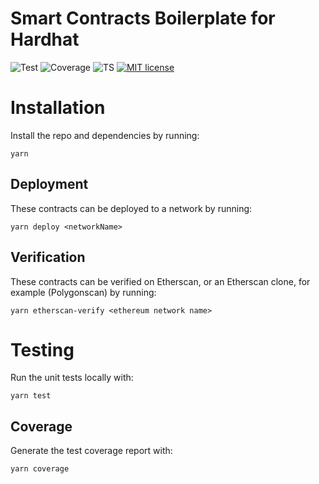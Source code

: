 # Smart Contracts Boilerplate for Hardhat

![Test](https://github.com/district-labs/did-pct-sol/actions/workflows/test.yml/badge.svg)
![Coverage](https://github.com/district-labs/did-pct-sol/actions/workflows/coverage.yml/badge.svg)
![TS](https://badgen.net/badge/-/TypeScript?icon=typescript&label&labelColor=blue&color=555555)
[![MIT license](https://img.shields.io/badge/License-MIT-blue.svg)](http://perso.crans.org/besson/LICENSE.html)

# Installation

Install the repo and dependencies by running:

`yarn`

## Deployment

These contracts can be deployed to a network by running:

`yarn deploy <networkName>`

## Verification

These contracts can be verified on Etherscan, or an Etherscan clone, for example (Polygonscan) by running:

`yarn etherscan-verify <ethereum network name>`

# Testing

Run the unit tests locally with:

`yarn test`

## Coverage

Generate the test coverage report with:

`yarn coverage`
